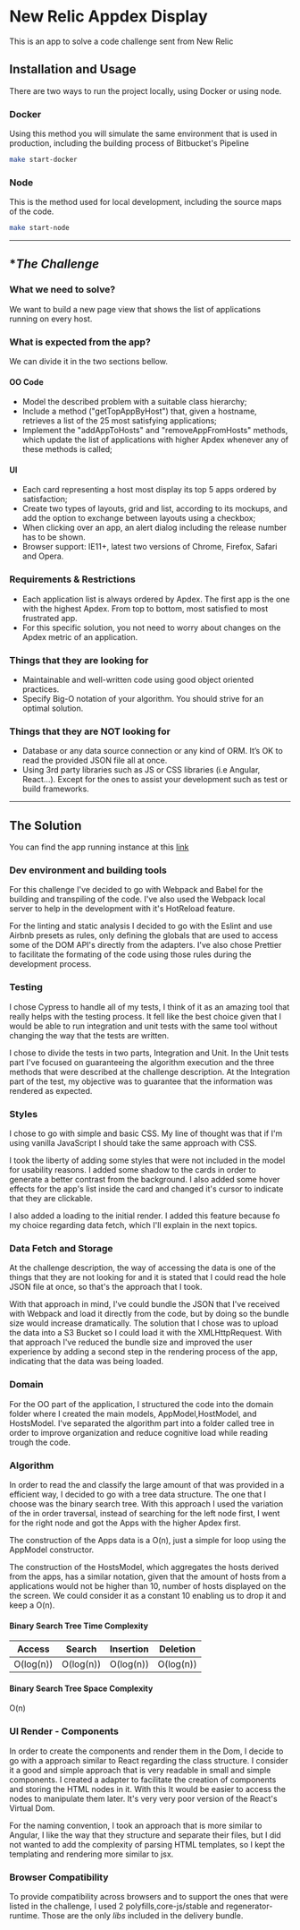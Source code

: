 # New Relic Appdex Display

This is an app to solve a code challenge sent from New Relic

## Installation and Usage

There are two ways to run the project locally, using Docker or using node.

### Docker

Using this method you will simulate the same environment that is used in production, including the building process of Bitbucket's Pipeline

```bash
make start-docker
```

### Node

This is the method used for local development, including the source maps of the code.

```bash
make start-node
```

--------------

## **The Challenge*

### What we need to solve?

We want to build a new page view that shows the list of applications running on every host.

### What is expected from the app?

We can divide it in the two sections bellow.

#### OO Code

- Model the described problem with a suitable class hierarchy;
- Include a method ("getTopAppByHost") that, given a hostname, retrieves a list of the 25 most satisfying applications;
- Implement the "addAppToHosts" and "removeAppFromHosts" methods, which update the list of applications with higher Apdex whenever any of these methods is called;

#### UI

- Each card representing a host most display its top 5 apps ordered by satisfaction;
- Create two types of layouts, grid and list, according to its mockups, and add the option to exchange between layouts using a checkbox;
- When clicking over an app, an alert dialog including the release number has to be shown.
- Browser support: IE11+, latest two versions of Chrome, Firefox, Safari and Opera.

### Requirements & Restrictions

- Each application list is always ordered by Apdex. The first app is the one with the highest Apdex. From top to bottom, most satisfied to most frustrated app.
- For this specific solution, you not need to worry about changes on the Apdex metric of an application.

### Things that they are looking for

- Maintainable and well-written code using good object oriented practices.
- Specify Big-O notation of your algorithm. You should strive for an optimal solution.

### Things that they are NOT looking for

- Database or any data source connection or any kind of ORM. It’s OK to read the provided JSON file all at once.
- Using 3rd party libraries such as JS or CSS libraries (i.e Angular, React...). Except for the ones to assist your development such as test or build frameworks.

-------------

## **The Solution**

You can find the app running instance at this [link](http://newrelic-appdex.us-east-1.elasticbeanstalk.com/)

### Dev environment and building tools

For this challenge I've decided to go with Webpack and Babel for the building and transpiling of the code. I've also used the Webpack local server to help in the development with it's HotReload feature.

For the linting and static analysis I decided to go with the Eslint and use Airbnb presets as rules, only defining the globals that are used to access some of the DOM API's directly from the adapters. I've also chose Prettier to facilitate the formating of the code using those rules during the development process.

### Testing

I chose Cypress to handle all of my tests, I think of it as an amazing tool that really helps with the testing process. It fell like the best choice given that I would be able to run integration and unit tests with the same tool without changing the way that the tests are written.

I chose to divide the tests in two parts, Integration and Unit. In the Unit tests part I've focused on guaranteeing the algorithm execution and the three methods that were described at the challenge description. At the Integration part of the test, my objective was to guarantee that the information was rendered as expected.

### Styles

I chose to go with simple and basic CSS. My line of thought was that if I'm using vanilla JavaScript I should take the same approach with CSS.

I took the liberty of adding some styles that were not included in the model for usability reasons. I added some shadow to the cards in order to generate a better contrast from the background. I also added some hover effects for the app's list inside the card and changed it's cursor to indicate that they are clickable.

I also added a loading to the initial render. I added this feature because fo my choice regarding data fetch, which I'll explain in the next topics.

### Data Fetch and Storage

At the challenge description, the way of accessing the data is one of the things that they are not looking for and it is stated that I could read the hole JSON file at once, so that's the approach that I took.

With that approach in mind, I've could bundle the JSON that I've received with Webpack and load it directly from the code, but by doing so the bundle size would increase dramatically. The solution that I chose was to upload the data into a S3 Bucket so I could load it with the XMLHttpRequest. With that approach I've reduced the bundle size and improved the user experience by adding a second step in the rendering process of the app, indicating that the data was being loaded.


### Domain

For the OO part of the application, I structured the code into the domain folder where I created the main models, AppModel,HostModel, and HostsModel. I've separated the algorithm part into a folder called tree in order to improve organization and reduce cognitive load while reading trough the code.

### Algorithm

In order to read the and classify the large amount of that was provided in a efficient way, I decided to go with a tree data structure. The one that I choose was the binary search tree. With this approach I used the variation of the in order traversal, instead of searching for the left node first, I went for the right node and got the Apps with the higher Apdex first.

The construction of the Apps data is a O(n), just a simple for loop using the AppModel constructor.

The construction of the HostsModel, which aggregates the hosts derived from the apps, has a similar notation, given that the amount of hosts from a applications would not be higher than 10, number of hosts displayed on the the screen. We could consider it as a constant 10 enabling us to drop it and keep a O(n).

#### Binary Search Tree Time Complexity

|  Access   |  Search   | Insertion | Deletion  |
| :-------: | :-------: | :-------: | :-------: |
| O(log(n)) | O(log(n)) | O(log(n)) | O(log(n)) |

#### Binary Search Tree Space Complexity

O(n)


### UI Render - Components

In order to create the components and render them in the Dom, I decide to go with a approach similar to React regarding the class structure. I consider it a good and simple approach that is very readable in small and simple components. I created a adapter to facilitate the creation of components and storing the HTML nodes in it. With this It would be easier to access the nodes to manipulate them later. It's very very poor version of the React's Virtual Dom.

For the naming convention, I took an approach that is more similar to Angular, I like the way that they structure and separate their files, but I did not wanted to add the complexity of parsing HTML templates, so I kept the templating and rendering more similar to jsx.

### Browser Compatibility

To provide compatibility across browsers and to support the ones that were listed in the challenge, I used 2 polyfills,core-js/stable and regenerator-runtime. Those are the only *libs* included in the delivery bundle.
